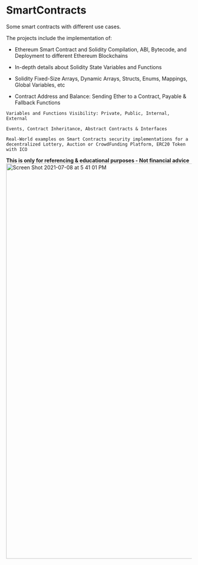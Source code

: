 # SmartContracts
Some smart contracts with different use cases.

   The projects include the implementation of:
   - Ethereum Smart Contract and Solidity Compilation, ABI, Bytecode, and Deployment to different Ethereum Blockchains

   - In-depth details about Solidity State Variables and Functions

   - Solidity Fixed-Size Arrays, Dynamic Arrays, Structs, Enums, Mappings, Global Variables, etc

   - Contract Address and Balance: Sending Ether to a Contract, Payable & Fallback Functions

    Variables and Functions Visibility: Private, Public, Internal, External

    Events, Contract Inheritance, Abstract Contracts & Interfaces

    Real-World examples on Smart Contracts security implementations for a decentralized Lottery, Auction or CrowdFunding Platform, ERC20 Token with ICO

  **This is only for referencing & educational purposes - Not financial advice**
<img width="1072" alt="Screen Shot 2021-07-08 at 5 41 01 PM" src="https://user-images.githubusercontent.com/78291849/124994443-de174700-e013-11eb-920f-ac9dd9fd9f66.png">
